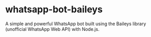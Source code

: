 # whatsapp-bot-baileys
A simple and powerful WhatsApp bot built using the Baileys library (unofficial WhatsApp Web API) with Node.js.
